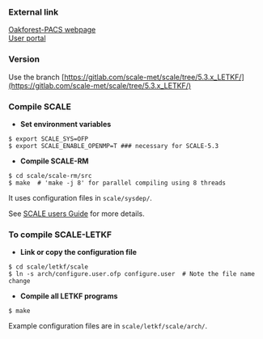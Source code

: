 ### External link
[Oakforest-PACS webpage](https://www.cc.u-tokyo.ac.jp/supercomputer/ofp/service/)  
[User portal](https://ofp-www.jcahpc.jp/cgi-bin/hpcportal.en/index.cgi)

### Version 

Use the branch [https://gitlab.com/scale-met/scale/tree/5.3.x_LETKF/](https://gitlab.com/scale-met/scale/tree/5.3.x_LETKF/)

### Compile SCALE

* **Set environment variables**
 ```ShellSession
$ export SCALE_SYS=OFP
$ export SCALE_ENABLE_OPENMP=T ### necessary for SCALE-5.3
 ```

* **Compile SCALE-RM**
 ```ShellSession
$ cd scale/scale-rm/src
$ make  # 'make -j 8' for parallel compiling using 8 threads
 ```

It uses configuration files in `scale/sysdep/`.

See [SCALE users Guide](http://r-ccs-climate.riken.jp/scale/doc/scale_users_guide.v5.2.5.pdf) for more details.

### To compile SCALE-LETKF

* **Link or copy the configuration file**
 ```ShellSession
$ cd scale/letkf/scale
$ ln -s arch/configure.user.ofp configure.user  # Note the file name change
 ```

* **Compile all LETKF programs**
 ```ShellSession
$ make
 ```

Example configuration files are in `scale/letkf/scale/arch/`.
